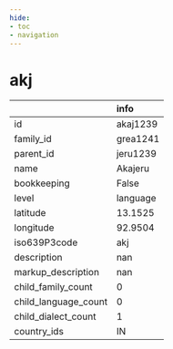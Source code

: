 ```yaml
---
hide:
- toc
- navigation
---
```

# akj
|                      | info     |
|:---------------------|:---------|
| id                   | akaj1239 |
| family_id            | grea1241 |
| parent_id            | jeru1239 |
| name                 | Akajeru  |
| bookkeeping          | False    |
| level                | language |
| latitude             | 13.1525  |
| longitude            | 92.9504  |
| iso639P3code         | akj      |
| description          | nan      |
| markup_description   | nan      |
| child_family_count   | 0        |
| child_language_count | 0        |
| child_dialect_count  | 1        |
| country_ids          | IN       |